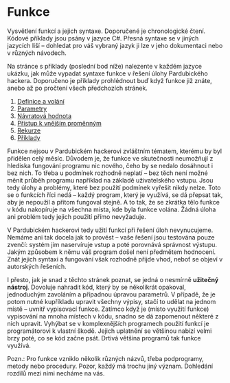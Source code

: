 # Funkce

Vysvětlení funkcí a jejich syntaxe. Doporučené je chronologické čtení. Kódové příklady jsou psány v jazyce C#. Přesná syntaxe se v jiných jazycích liší – dohledat pro váš vybraný jazyk ji lze v jeho dokumentaci nebo v různých návodech.

Na stránce s příklady (poslední bod níže) nalezente v každém jazyce ukázku, jak může vypadat syntaxe funkce v řešení úlohy Pardubického hackera. Doporučeno je příklady prohlédnout buď když funkce již znáte, anebo až po pročtení všech předchozích stránek.

1. [Definice a volání](/studijni-materialy/05-funkce/01-definice-a-volani)
2. [Parametry](/studijni-materialy/05-funkce/02-parametry)
3. [Návratová hodnota](/studijni-materialy/05-funkce/03-navratova-hodnota)
4. [Přístup k vnějším proměnným](/studijni-materialy/05-funkce/04-pristup-k-vnejsim-promennym)
5. [Rekurze](/studijni-materialy/05-funkce/05-rekurze)
6. [Příklady](/studijni-materialy/05-funkce/06-priklady)

Funkce nejsou v Pardubickém hackerovi zvláštním tématem, kterému by byl přidělen celý měsíc. Důvodem je, že funkce ve skutečnosti neumožňují z hlediska fungování programu nic nového, čeho by se nedalo dosáhnout i bez nich. To třeba u podmínek rozhodně neplatí – bez těch není možné měnit průběh programu například na základě uživatelského vstupu. Jsou tedy úlohy a problémy, které bez použití podmínek vyřešit nikdy nelze. Toto se o funkcích říci nedá – každý program, který je využívá, se dá přepsat tak, aby je nepoužil a přitom fungoval stejně. A to tak, že se zkrátka tělo funkce v kódu nakopíruje na všechna místa, kde byla funkce volána. Žádná úloha ani problém tedy jejich použití přímo nevyžaduje.

V Pardubickém hackerovi tedy užití funkcí při řešení úloh nevynucujeme. Nemáme ani tak docela jak to provést – vaše řešení jsou testována pouze zvenčí: systém jim naservíruje vstup a poté porovnává správnost výstupu. Jakým způsobem k němu váš program došel není předmětem hodnocení. Znát jejich syntaxi a fungování však rozhodně přijde vhod, neboť se objeví v autorských řešeních.

I přesto, jak je snad z těchto stránek poznat, se jedná o nesmírně **užitečný nástroj**. Dovoluje nahradit kód, který by se několikrát opakoval, jednoduchým zavoláním a případnou úpravou parametrů. V případě, že je potom nutné kupříkladu upravit všechny výpisy, stačí to udělat na jednom místě – uvnitř vypisovací funkce. Zatímco když je (místo využití funkce) vypisování na mnoha místech v kódu, snadno se dá zapomenout některé z nich upravit. Vyhýbat se v komplexnějších programech použití funkcí je programátorovi k vlastní škodě. Jejich uplatnění se většinou nabízí velmi brzy poté, co se kód začne psát. Drtivá většina programů tak funkce využívá.

Pozn.: Pro funkce vzniklo několik různých názvů, třeba podprogramy, metody nebo procedury. Pozor, každý má trochu jiný význam. Dohledání rozdílů mezi nimi necháme na vás.
